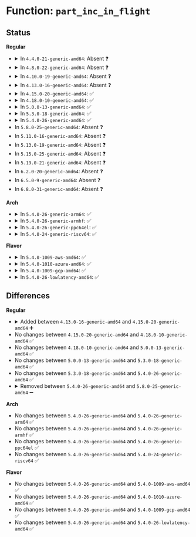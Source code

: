 # Function: <code>part_inc_in_flight</code>

## Status
<b>Regular</b>
<ul>
<li>
<details>
<summary>In <code>4.4.0-21-generic-amd64</code>: Absent ❓</summary>

```json
{
  "name": "part_inc_in_flight",
  "collision_type": "Static Duplication",
  "inline_type": "Full",
  "funcs": [
    {
      "addr": 18446744071582713454,
      "name": "part_inc_in_flight",
      "external": false,
      "loc": "include/linux/genhd.h:396",
      "file": "block/bio.c",
      "inline": "declared, inlined",
      "caller_inline": [
        "block/bio.c:generic_start_io_acct"
      ],
      "caller_func": []
    },
    {
      "addr": 18446744071582755309,
      "name": "part_inc_in_flight",
      "external": false,
      "loc": "include/linux/genhd.h:396",
      "file": "block/blk-core.c",
      "inline": "declared, inlined",
      "caller_inline": [
        "block/blk-core.c:blk_account_io_start"
      ],
      "caller_func": []
    },
    {
      "addr": 18446744071584705161,
      "name": "part_inc_in_flight",
      "external": false,
      "loc": "include/linux/genhd.h:396",
      "file": "drivers/nvdimm/core.c",
      "inline": "declared, inlined",
      "caller_inline": [
        "drivers/nvdimm/core.c:__nd_iostat_start"
      ],
      "caller_func": []
    }
  ],
  "symbols": []
}
```
</details>
</li>
<li>
<details>
<summary>In <code>4.8.0-22-generic-amd64</code>: Absent ❓</summary>

```json
{
  "name": "part_inc_in_flight",
  "collision_type": "Static Duplication",
  "inline_type": "Full",
  "funcs": [
    {
      "addr": 18446744071582990822,
      "name": "part_inc_in_flight",
      "external": false,
      "loc": "include/linux/genhd.h:380",
      "file": "block/bio.c",
      "inline": "declared, inlined",
      "caller_inline": [
        "block/bio.c:generic_start_io_acct"
      ],
      "caller_func": []
    },
    {
      "addr": 18446744071583033231,
      "name": "part_inc_in_flight",
      "external": false,
      "loc": "include/linux/genhd.h:380",
      "file": "block/blk-core.c",
      "inline": "declared, inlined",
      "caller_inline": [
        "block/blk-core.c:blk_account_io_start"
      ],
      "caller_func": []
    },
    {
      "addr": 18446744071585053080,
      "name": "part_inc_in_flight",
      "external": false,
      "loc": "include/linux/genhd.h:380",
      "file": "drivers/nvdimm/core.c",
      "inline": "declared, inlined",
      "caller_inline": [
        "drivers/nvdimm/core.c:__nd_iostat_start"
      ],
      "caller_func": []
    }
  ],
  "symbols": []
}
```
</details>
</li>
<li>
<details>
<summary>In <code>4.10.0-19-generic-amd64</code>: Absent ❓</summary>

```json
{
  "name": "part_inc_in_flight",
  "collision_type": "Static Duplication",
  "inline_type": "Full",
  "funcs": [
    {
      "addr": 18446744071583095766,
      "name": "part_inc_in_flight",
      "external": false,
      "loc": "include/linux/genhd.h:371",
      "file": "block/bio.c",
      "inline": "declared, inlined",
      "caller_inline": [
        "block/bio.c:generic_start_io_acct"
      ],
      "caller_func": []
    },
    {
      "addr": 18446744071583138176,
      "name": "part_inc_in_flight",
      "external": false,
      "loc": "include/linux/genhd.h:371",
      "file": "block/blk-core.c",
      "inline": "declared, inlined",
      "caller_inline": [
        "block/blk-core.c:blk_account_io_start"
      ],
      "caller_func": []
    }
  ],
  "symbols": []
}
```
</details>
</li>
<li>
<details>
<summary>In <code>4.13.0-16-generic-amd64</code>: Absent ❓</summary>

```json
{
  "name": "part_inc_in_flight",
  "collision_type": "Static Duplication",
  "inline_type": "Full",
  "funcs": [
    {
      "addr": 18446744071583152182,
      "name": "part_inc_in_flight",
      "external": false,
      "loc": "include/linux/genhd.h:365",
      "file": "block/bio.c",
      "inline": "declared, inlined",
      "caller_inline": [
        "block/bio.c:generic_start_io_acct"
      ],
      "caller_func": []
    },
    {
      "addr": 18446744071583195158,
      "name": "part_inc_in_flight",
      "external": false,
      "loc": "include/linux/genhd.h:365",
      "file": "block/blk-core.c",
      "inline": "declared, inlined",
      "caller_inline": [
        "block/blk-core.c:blk_account_io_start"
      ],
      "caller_func": []
    }
  ],
  "symbols": []
}
```
</details>
</li>
<li>
<details>
<summary>In <code>4.15.0-20-generic-amd64</code>: ✅</summary>

```c
void part_inc_in_flight(struct request_queue * q, struct hd_struct * part, int rw)
```

```json
{
  "name": "part_inc_in_flight",
  "collision_type": "Unique Global",
  "inline_type": "No",
  "funcs": [
    {
      "addr": 18446744071583449584,
      "name": "part_inc_in_flight",
      "external": true,
      "loc": "block/genhd.c:48",
      "file": "block/genhd.c",
      "inline": "seen, unknown",
      "caller_inline": [],
      "caller_func": [
        "block/bio.c:generic_start_io_acct",
        "block/blk-core.c:blk_account_io_start"
      ]
    }
  ],
  "symbols": [
    {
      "addr": 18446744071583449584,
      "name": "part_inc_in_flight",
      "section": ".text",
      "bind": "STB_GLOBAL",
      "size": 70
    }
  ]
}
```
</details>
</li>
<li>
<details>
<summary>In <code>4.18.0-10-generic-amd64</code>: ✅</summary>

```c
void part_inc_in_flight(struct request_queue * q, struct hd_struct * part, int rw)
```

```json
{
  "name": "part_inc_in_flight",
  "collision_type": "Unique Global",
  "inline_type": "No",
  "funcs": [
    {
      "addr": 18446744071583660816,
      "name": "part_inc_in_flight",
      "external": true,
      "loc": "block/genhd.c:48",
      "file": "block/genhd.c",
      "inline": "seen, unknown",
      "caller_inline": [],
      "caller_func": [
        "block/bio.c:generic_start_io_acct",
        "block/blk-core.c:blk_account_io_start"
      ]
    }
  ],
  "symbols": [
    {
      "addr": 18446744071583660816,
      "name": "part_inc_in_flight",
      "section": ".text",
      "bind": "STB_GLOBAL",
      "size": 69
    }
  ]
}
```
</details>
</li>
<li>
<details>
<summary>In <code>5.0.0-13-generic-amd64</code>: ✅</summary>

```c
void part_inc_in_flight(struct request_queue * q, struct hd_struct * part, int rw)
```

```json
{
  "name": "part_inc_in_flight",
  "collision_type": "Unique Global",
  "inline_type": "No",
  "funcs": [
    {
      "addr": 18446744071583767088,
      "name": "part_inc_in_flight",
      "external": true,
      "loc": "block/genhd.c:48",
      "file": "block/genhd.c",
      "inline": "seen, unknown",
      "caller_inline": [],
      "caller_func": [
        "block/bio.c:generic_start_io_acct",
        "block/blk-core.c:blk_account_io_start"
      ]
    }
  ],
  "symbols": [
    {
      "addr": 18446744071583767088,
      "name": "part_inc_in_flight",
      "section": ".text",
      "bind": "STB_GLOBAL",
      "size": 111
    }
  ]
}
```
</details>
</li>
<li>
<details>
<summary>In <code>5.3.0-18-generic-amd64</code>: ✅</summary>

```c
void part_inc_in_flight(struct request_queue * q, struct hd_struct * part, int rw)
```

```json
{
  "name": "part_inc_in_flight",
  "collision_type": "Unique Global",
  "inline_type": "No",
  "funcs": [
    {
      "addr": 18446744071583956560,
      "name": "part_inc_in_flight",
      "external": true,
      "loc": "block/genhd.c:49",
      "file": "block/genhd.c",
      "inline": "seen, unknown",
      "caller_inline": [],
      "caller_func": [
        "block/bio.c:generic_start_io_acct",
        "block/blk-core.c:blk_account_io_start"
      ]
    }
  ],
  "symbols": [
    {
      "addr": 18446744071583956560,
      "name": "part_inc_in_flight",
      "section": ".text",
      "bind": "STB_GLOBAL",
      "size": 112
    }
  ]
}
```
</details>
</li>
<li>
<details>
<summary>In <code>5.4.0-26-generic-amd64</code>: ✅</summary>

```c
void part_inc_in_flight(struct request_queue * q, struct hd_struct * part, int rw)
```

```json
{
  "name": "part_inc_in_flight",
  "collision_type": "Unique Global",
  "inline_type": "No",
  "funcs": [
    {
      "addr": 18446744071584060032,
      "name": "part_inc_in_flight",
      "external": true,
      "loc": "block/genhd.c:49",
      "file": "block/genhd.c",
      "inline": "seen, unknown",
      "caller_inline": [],
      "caller_func": [
        "block/bio.c:generic_start_io_acct",
        "block/blk-core.c:blk_account_io_start"
      ]
    }
  ],
  "symbols": [
    {
      "addr": 18446744071584060032,
      "name": "part_inc_in_flight",
      "section": ".text",
      "bind": "STB_GLOBAL",
      "size": 112
    }
  ]
}
```
</details>
</li>
<li>
In <code>5.8.0-25-generic-amd64</code>: Absent ❓
</li>
<li>
In <code>5.11.0-16-generic-amd64</code>: Absent ❓
</li>
<li>
In <code>5.13.0-19-generic-amd64</code>: Absent ❓
</li>
<li>
In <code>5.15.0-25-generic-amd64</code>: Absent ❓
</li>
<li>
In <code>5.19.0-21-generic-amd64</code>: Absent ❓
</li>
<li>
In <code>6.2.0-20-generic-amd64</code>: Absent ❓
</li>
<li>
In <code>6.5.0-9-generic-amd64</code>: Absent ❓
</li>
<li>
In <code>6.8.0-31-generic-amd64</code>: Absent ❓
</li>
</ul>
<b>Arch</b>
<ul>
<li>
<details>
<summary>In <code>5.4.0-26-generic-arm64</code>: ✅</summary>

```c
void part_inc_in_flight(struct request_queue * q, struct hd_struct * part, int rw)
```

```json
{
  "name": "part_inc_in_flight",
  "collision_type": "Unique Global",
  "inline_type": "No",
  "funcs": [
    {
      "addr": 18446603336495901320,
      "name": "part_inc_in_flight",
      "external": true,
      "loc": "block/genhd.c:49",
      "file": "block/genhd.c",
      "inline": "seen, unknown",
      "caller_inline": [],
      "caller_func": [
        "block/bio.c:generic_start_io_acct",
        "block/blk-core.c:blk_account_io_start"
      ]
    }
  ],
  "symbols": [
    {
      "addr": 18446603336495901320,
      "name": "part_inc_in_flight",
      "section": ".text",
      "bind": "STB_GLOBAL",
      "size": 212
    }
  ]
}
```
</details>
</li>
<li>
<details>
<summary>In <code>5.4.0-26-generic-armhf</code>: ✅</summary>

```c
void part_inc_in_flight(struct request_queue * q, struct hd_struct * part, int rw)
```

```json
{
  "name": "part_inc_in_flight",
  "collision_type": "Unique Global",
  "inline_type": "No",
  "funcs": [
    {
      "addr": 3229244472,
      "name": "part_inc_in_flight",
      "external": true,
      "loc": "block/genhd.c:49",
      "file": "block/genhd.c",
      "inline": "seen, unknown",
      "caller_inline": [],
      "caller_func": [
        "block/bio.c:generic_start_io_acct",
        "block/blk-core.c:blk_account_io_start"
      ]
    }
  ],
  "symbols": [
    {
      "addr": 3229244472,
      "name": "part_inc_in_flight",
      "section": ".text",
      "bind": "STB_GLOBAL",
      "size": 188
    }
  ]
}
```
</details>
</li>
<li>
<details>
<summary>In <code>5.4.0-26-generic-ppc64el</code>: ✅</summary>

```c
void part_inc_in_flight(struct request_queue * q, struct hd_struct * part, int rw)
```

```json
{
  "name": "part_inc_in_flight",
  "collision_type": "Unique Global",
  "inline_type": "No",
  "funcs": [
    {
      "addr": 13835058055290108400,
      "name": "part_inc_in_flight",
      "external": true,
      "loc": "block/genhd.c:49",
      "file": "block/genhd.c",
      "inline": "seen, unknown",
      "caller_inline": [],
      "caller_func": [
        "block/bio.c:generic_start_io_acct",
        "block/blk-core.c:blk_account_io_start"
      ]
    }
  ],
  "symbols": [
    {
      "addr": 13835058055290108400,
      "name": "part_inc_in_flight",
      "section": ".text",
      "bind": "STB_GLOBAL",
      "size": 240
    }
  ]
}
```
</details>
</li>
<li>
<details>
<summary>In <code>5.4.0-24-generic-riscv64</code>: ✅</summary>

```c
void part_inc_in_flight(struct request_queue * q, struct hd_struct * part, int rw)
```

```json
{
  "name": "part_inc_in_flight",
  "collision_type": "Unique Global",
  "inline_type": "No",
  "funcs": [
    {
      "addr": 18446743936275017220,
      "name": "part_inc_in_flight",
      "external": true,
      "loc": "block/genhd.c:49",
      "file": "block/genhd.c",
      "inline": "seen, unknown",
      "caller_inline": [],
      "caller_func": [
        "block/bio.c:generic_start_io_acct",
        "block/blk-core.c:blk_account_io_start"
      ]
    }
  ],
  "symbols": [
    {
      "addr": 18446743936275017220,
      "name": "part_inc_in_flight",
      "section": ".text",
      "bind": "STB_GLOBAL",
      "size": 144
    }
  ]
}
```
</details>
</li>
</ul>
<b>Flavor</b>
<ul>
<li>
<details>
<summary>In <code>5.4.0-1009-aws-amd64</code>: ✅</summary>

```c
void part_inc_in_flight(struct request_queue * q, struct hd_struct * part, int rw)
```

```json
{
  "name": "part_inc_in_flight",
  "collision_type": "Unique Global",
  "inline_type": "No",
  "funcs": [
    {
      "addr": 18446744071584028768,
      "name": "part_inc_in_flight",
      "external": true,
      "loc": "block/genhd.c:49",
      "file": "block/genhd.c",
      "inline": "seen, unknown",
      "caller_inline": [],
      "caller_func": [
        "block/bio.c:generic_start_io_acct",
        "block/blk-core.c:blk_account_io_start"
      ]
    }
  ],
  "symbols": [
    {
      "addr": 18446744071584028768,
      "name": "part_inc_in_flight",
      "section": ".text",
      "bind": "STB_GLOBAL",
      "size": 112
    }
  ]
}
```
</details>
</li>
<li>
<details>
<summary>In <code>5.4.0-1010-azure-amd64</code>: ✅</summary>

```c
void part_inc_in_flight(struct request_queue * q, struct hd_struct * part, int rw)
```

```json
{
  "name": "part_inc_in_flight",
  "collision_type": "Unique Global",
  "inline_type": "No",
  "funcs": [
    {
      "addr": 18446744071583964560,
      "name": "part_inc_in_flight",
      "external": true,
      "loc": "block/genhd.c:49",
      "file": "block/genhd.c",
      "inline": "seen, unknown",
      "caller_inline": [],
      "caller_func": [
        "block/bio.c:generic_start_io_acct",
        "block/blk-core.c:blk_account_io_start"
      ]
    }
  ],
  "symbols": [
    {
      "addr": 18446744071583964560,
      "name": "part_inc_in_flight",
      "section": ".text",
      "bind": "STB_GLOBAL",
      "size": 112
    }
  ]
}
```
</details>
</li>
<li>
<details>
<summary>In <code>5.4.0-1009-gcp-amd64</code>: ✅</summary>

```c
void part_inc_in_flight(struct request_queue * q, struct hd_struct * part, int rw)
```

```json
{
  "name": "part_inc_in_flight",
  "collision_type": "Unique Global",
  "inline_type": "No",
  "funcs": [
    {
      "addr": 18446744071584012528,
      "name": "part_inc_in_flight",
      "external": true,
      "loc": "block/genhd.c:49",
      "file": "block/genhd.c",
      "inline": "seen, unknown",
      "caller_inline": [],
      "caller_func": [
        "block/bio.c:generic_start_io_acct",
        "block/blk-core.c:blk_account_io_start"
      ]
    }
  ],
  "symbols": [
    {
      "addr": 18446744071584012528,
      "name": "part_inc_in_flight",
      "section": ".text",
      "bind": "STB_GLOBAL",
      "size": 112
    }
  ]
}
```
</details>
</li>
<li>
<details>
<summary>In <code>5.4.0-26-lowlatency-amd64</code>: ✅</summary>

```c
void part_inc_in_flight(struct request_queue * q, struct hd_struct * part, int rw)
```

```json
{
  "name": "part_inc_in_flight",
  "collision_type": "Unique Global",
  "inline_type": "No",
  "funcs": [
    {
      "addr": 18446744071584115056,
      "name": "part_inc_in_flight",
      "external": true,
      "loc": "block/genhd.c:49",
      "file": "block/genhd.c",
      "inline": "seen, unknown",
      "caller_inline": [],
      "caller_func": [
        "block/bio.c:generic_start_io_acct",
        "block/blk-core.c:blk_account_io_start"
      ]
    }
  ],
  "symbols": [
    {
      "addr": 18446744071584115056,
      "name": "part_inc_in_flight",
      "section": ".text",
      "bind": "STB_GLOBAL",
      "size": 112
    }
  ]
}
```
</details>
</li>
</ul>

## Differences
<b>Regular</b>
<ul>
<li>
<details>
<summary>Added between <code>4.13.0-16-generic-amd64</code> and <code>4.15.0-20-generic-amd64</code> ➕</summary>

```c
void part_inc_in_flight(struct request_queue * q, struct hd_struct * part, int rw)
```
</details>
</li>
<li>
No changes between <code>4.15.0-20-generic-amd64</code> and <code>4.18.0-10-generic-amd64</code> ✅
</li>
<li>
No changes between <code>4.18.0-10-generic-amd64</code> and <code>5.0.0-13-generic-amd64</code> ✅
</li>
<li>
No changes between <code>5.0.0-13-generic-amd64</code> and <code>5.3.0-18-generic-amd64</code> ✅
</li>
<li>
No changes between <code>5.3.0-18-generic-amd64</code> and <code>5.4.0-26-generic-amd64</code> ✅
</li>
<li>
<details>
<summary>Removed between <code>5.4.0-26-generic-amd64</code> and <code>5.8.0-25-generic-amd64</code> ➖</summary>

```c
void part_inc_in_flight(struct request_queue * q, struct hd_struct * part, int rw)
```
</details>
</li>
</ul>
<b>Arch</b>
<ul>
<li>
No changes between <code>5.4.0-26-generic-amd64</code> and <code>5.4.0-26-generic-arm64</code> ✅
</li>
<li>
No changes between <code>5.4.0-26-generic-amd64</code> and <code>5.4.0-26-generic-armhf</code> ✅
</li>
<li>
No changes between <code>5.4.0-26-generic-amd64</code> and <code>5.4.0-26-generic-ppc64el</code> ✅
</li>
<li>
No changes between <code>5.4.0-26-generic-amd64</code> and <code>5.4.0-24-generic-riscv64</code> ✅
</li>
</ul>
<b>Flavor</b>
<ul>
<li>
No changes between <code>5.4.0-26-generic-amd64</code> and <code>5.4.0-1009-aws-amd64</code> ✅
</li>
<li>
No changes between <code>5.4.0-26-generic-amd64</code> and <code>5.4.0-1010-azure-amd64</code> ✅
</li>
<li>
No changes between <code>5.4.0-26-generic-amd64</code> and <code>5.4.0-1009-gcp-amd64</code> ✅
</li>
<li>
No changes between <code>5.4.0-26-generic-amd64</code> and <code>5.4.0-26-lowlatency-amd64</code> ✅
</li>
</ul>
